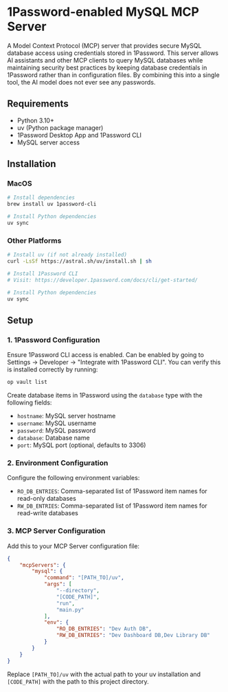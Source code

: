 # 1Password-enabled MySQL MCP Server

A Model Context Protocol (MCP) server that provides secure MySQL database access using credentials stored in 1Password. This server allows AI assistants and other MCP clients to query MySQL databases while maintaining security best practices by keeping database credentials in 1Password rather than in configuration files. By combining this into a single tool, the AI model does not ever see any passwords.

## Requirements

- Python 3.10+
- uv (Python package manager)
- 1Password Desktop App and 1Password CLI
- MySQL server access

## Installation

### MacOS

```bash
# Install dependencies
brew install uv 1password-cli

# Install Python dependencies
uv sync
```

### Other Platforms

```bash
# Install uv (if not already installed)
curl -LsSf https://astral.sh/uv/install.sh | sh

# Install 1Password CLI
# Visit: https://developer.1password.com/docs/cli/get-started/

# Install Python dependencies
uv sync
```

## Setup

### 1. 1Password Configuration

Ensure 1Password CLI access is enabled. Can be enabled by going to Settings -> Developer -> "Integrate with 1Password CLI". You can verify this is installed correctly by running:

```bash
op vault list
```

Create database items in 1Password using the `database` type with the following fields:

- `hostname`: MySQL server hostname
- `username`: MySQL username
- `password`: MySQL password
- `database`: Database name
- `port`: MySQL port (optional, defaults to 3306)

### 2. Environment Configuration

Configure the following environment variables:

- `RO_DB_ENTRIES`: Comma-separated list of 1Password item names for read-only databases
- `RW_DB_ENTRIES`: Comma-separated list of 1Password item names for read-write databases

### 3. MCP Server Configuration

Add this to your MCP Server configuration file:

```json
{
    "mcpServers": {
        "mysql": {
            "command": "[PATH_TO]/uv",
            "args": [
                "--directory",
                "[CODE_PATH]",
                "run",
                "main.py"
            ],
            "env": {
                "RO_DB_ENTRIES": "Dev Auth DB",
                "RW_DB_ENTRIES": "Dev Dashboard DB,Dev Library DB"
            }
        }
    }
}
```

Replace `[PATH_TO]/uv` with the actual path to your uv installation and `[CODE_PATH]` with the path to this project directory.
